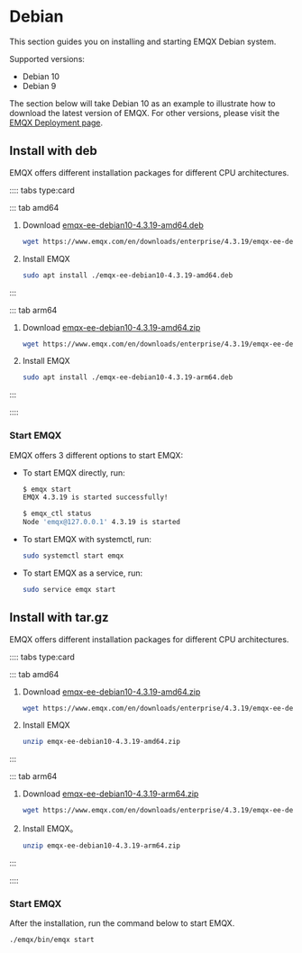 # Debian

This section guides you on installing and starting EMQX  Debian system.

Supported versions:

- Debian 10
- Debian 9

The section below will take  Debian 10 as an example to illustrate how to download the latest version of EMQX. For other versions, please visit the [EMQX Deployment page](https://www.emqx.com/en/try?product=enterprise).

## Install with deb

EMQX offers different installation packages for different CPU architectures.

:::: tabs type:card

::: tab amd64

1. Download [emqx-ee-debian10-4.3.19-amd64.deb](https://www.emqx.com/en/downloads/enterprise/4.3.19/emqx-ee-debian10-4.3.19-amd64.deb)

   ```bash
   wget https://www.emqx.com/en/downloads/enterprise/4.3.19/emqx-ee-debian10-4.3.19-amd64.deb
   ```

2. Install EMQX

   ```bash
   sudo apt install ./emqx-ee-debian10-4.3.19-amd64.deb
   ```

:::

::: tab arm64

1. Download [emqx-ee-debian10-4.3.19-amd64.zip](https://www.emqx.com/en/downloads/enterprise/4.3.19/emqx-ee-debian10-4.3.19-amd64.zip)

   ```bash
   wget https://www.emqx.com/en/downloads/enterprise/4.3.19/emqx-ee-debian10-4.3.19-arm64.deb
   ```

2. Install EMQX

   ```bash
   sudo apt install ./emqx-ee-debian10-4.3.19-arm64.deb
   ```

:::

::::

### Start EMQX

EMQX offers 3 different options to start EMQX:

- To start EMQX directly, run:

  ```bash
  $ emqx start
  EMQX 4.3.19 is started successfully!
  
  $ emqx_ctl status
  Node 'emqx@127.0.0.1' 4.3.19 is started
  ```

- To start EMQX with systemctl, run:

  ```bash
  sudo systemctl start emqx
  ```

- To start EMQX as a service, run:

  ```bash
  sudo service emqx start
  ```

## Install with tar.gz

EMQX offers different installation packages for different CPU architectures.

:::: tabs type:card

::: tab amd64

1. Download [emqx-ee-debian10-4.3.19-amd64.zip](https://www.emqx.com/en/downloads/enterprise/4.3.19/emqx-ee-debian10-4.3.19-amd64.zip)

   ```bash
   wget https://www.emqx.com/en/downloads/enterprise/4.3.19/emqx-ee-debian10-4.3.19-amd64.zip
   ```

2. Install EMQX

   ```bash
   unzip emqx-ee-debian10-4.3.19-amd64.zip
   ```

:::

::: tab arm64

1. Download [emqx-ee-debian10-4.3.19-arm64.zip](https://www.emqx.com/en/downloads/enterprise/4.3.19/emqx-ee-debian10-4.3.19-arm64.zip)

   ```bash
   wget https://www.emqx.com/en/downloads/enterprise/4.3.19/emqx-ee-debian10-4.3.19-arm64.zip
   ```

2. Install EMQX。

   ```bash
   unzip emqx-ee-debian10-4.3.19-arm64.zip
   ```

:::

::::

### Start EMQX

After the installation, run the command below to start EMQX.

```bash
./emqx/bin/emqx start
```